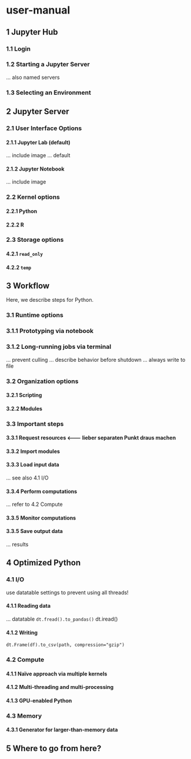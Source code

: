 # user-manual



## 1 Jupyter Hub

### 1.1 Login

### 1.2 Starting a Jupyter Server

... also named servers

### 1.3 Selecting an Environment



## 2 Jupyter Server

### 2.1 User Interface Options

#### 2.1.1 Jupyter Lab (default)
... include image
... default

#### 2.1.2 Jupyter Notebook
... include image

### 2.2 Kernel options

#### 2.2.1 Python
#### 2.2.2 R

### 2.3 Storage options

#### 4.2.1 `read_only`
#### 4.2.2 `temp`



## 3 Workflow

Here, we describe steps for Python. 

### 3.1 Runtime options

### 3.1.1 Prototyping via notebook

### 3.1.2 Long-running jobs via terminal

... prevent culling
... describe behavior before shutdown
... always write to file

### 3.2 Organization options

#### 3.2.1 Scripting

#### 3.2.2 Modules

### 3.3 Important steps

#### 3.3.1 **Request resources** <--- lieber separaten Punkt draus machen

#### 3.3.2 Import modules

#### 3.3.3 Load input data
... see also 4.1 I/O

#### 3.3.4 Perform computations
... refer to 4.2 Compute

#### 3.3.5 Monitor computations

#### 3.3.5 Save output data
... results



## 4 Optimized Python

### 4.1 I/O

use datatable settings to prevent using all threads!

#### 4.1.1 Reading data

... datatable
`dt.fread().to_pandas()`
dt.iread()

#### 4.1.2 Writing
`dt.Frame(df).to_csv(path, compression="gzip")`


### 4.2 Compute

#### 4.1.1 Naïve approach via multiple kernels

#### 4.1.2 Multi-threading and multi-processing

#### 4.1.3 GPU-enabled Python


### 4.3 Memory

#### 4.3.1 Generator for larger-than-memory data



## 5 Where to go from here?






